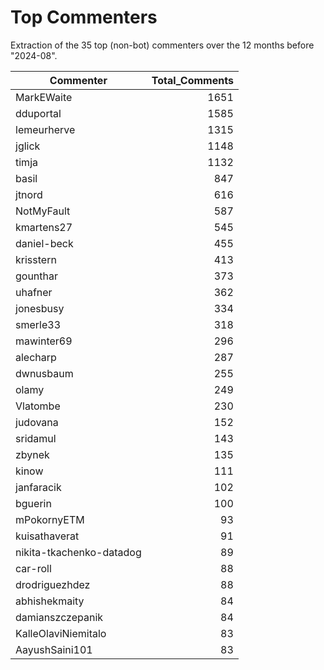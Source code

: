 # Top Commenters

Extraction of the 35 top (non-bot) commenters 
over the 12 months before "2024-08".


| Commenter                | Total_Comments |
| ------------------------ | -------------: |
| MarkEWaite               |           1651 |
| dduportal                |           1585 |
| lemeurherve              |           1315 |
| jglick                   |           1148 |
| timja                    |           1132 |
| basil                    |            847 |
| jtnord                   |            616 |
| NotMyFault               |            587 |
| kmartens27               |            545 |
| daniel-beck              |            455 |
| krisstern                |            413 |
| gounthar                 |            373 |
| uhafner                  |            362 |
| jonesbusy                |            334 |
| smerle33                 |            318 |
| mawinter69               |            296 |
| alecharp                 |            287 |
| dwnusbaum                |            255 |
| olamy                    |            249 |
| Vlatombe                 |            230 |
| judovana                 |            152 |
| sridamul                 |            143 |
| zbynek                   |            135 |
| kinow                    |            111 |
| janfaracik               |            102 |
| bguerin                  |            100 |
| mPokornyETM              |             93 |
| kuisathaverat            |             91 |
| nikita-tkachenko-datadog |             89 |
| car-roll                 |             88 |
| drodriguezhdez           |             88 |
| abhishekmaity            |             84 |
| damianszczepanik         |             84 |
| KalleOlaviNiemitalo      |             83 |
| AayushSaini101           |             83 |
